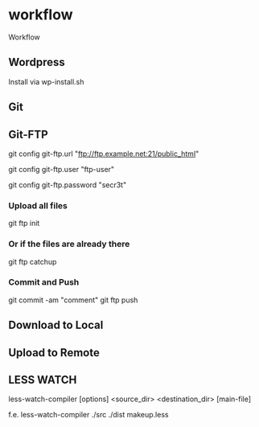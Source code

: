 # workflow
Workflow

## Wordpress 
Install via wp-install.sh

## Git 

## Git-FTP
git config git-ftp.url "ftp://ftp.example.net:21/public_html"

git config git-ftp.user "ftp-user"

git config git-ftp.password "secr3t"

### Upload all files
git ftp init

### Or if the files are already there
git ftp catchup

### Commit and Push
git commit -am "comment"
git ftp push


## Download to Local 

## Upload to Remote


## LESS WATCH
less-watch-compiler [options] <source_dir> <destination_dir> [main-file]

f.e. less-watch-compiler ./src ./dist makeup.less
